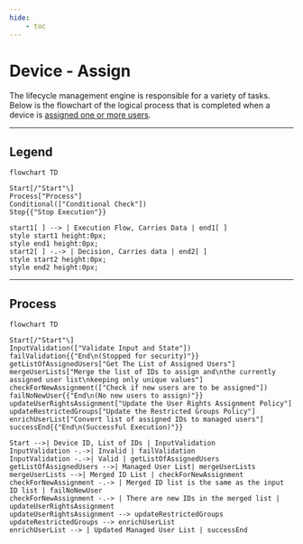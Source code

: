 ```yaml
---
hide:
    - toc
---
```

# Device - Assign

The lifecycle management engine is responsible for a variety of tasks. Below is the flowchart of the logical process that is completed when a device is [assigned one or more users](../../../Usage-Guide/Device/2-Assign.md).

---

## Legend

``` mermaid
flowchart TD

Start[/"Start"\]
Process["Process"]
Conditional(["Conditional Check"])
Stop{{"Stop Execution"}}

start1[ ] --> | Execution Flow, Carries Data | end1[ ]
style start1 height:0px;
style end1 height:0px;
start2[ ] -.-> | Decision, Carries data | end2[ ]
style start2 height:0px;
style end2 height:0px;
```

---

## Process

``` mermaid
flowchart TD

Start[/"Start"\]
InputValidation(["Validate Input and State"])
failValidation{{"End\n(Stopped for security)"}}
getListOfAssignedUsers["Get The List of Assigned Users"]
mergeUserLists["Merge the list of IDs to assign and\nthe currently assigned user list\nkeeping only unique values"]
checkForNewAssignment(["Check if new users are to be assigned"])
failNoNewUser{{"End\n(No new users to assign)"}}
updateUserRightsAssignment["Update the User Rights Assignment Policy"]
updateRestrictedGroups["Update the Restricted Groups Policy"]
enrichUserList["Convert list of assigned IDs to managed users"]
successEnd{{"End\n(Successful Execution)"}}

Start -->| Device ID, List of IDs | InputValidation
InputValidation -.->| Invalid | failValidation
InputValidation -.->| Valid | getListOfAssignedUsers
getListOfAssignedUsers -->| Managed User List| mergeUserLists
mergeUserLists -->| Merged ID List | checkForNewAssignment
checkForNewAssignment -.-> | Merged ID list is the same as the input ID list | failNoNewUser
checkForNewAssignment -.-> | There are new IDs in the merged list | updateUserRightsAssignment
updateUserRightsAssignment --> updateRestrictedGroups
updateRestrictedGroups --> enrichUserList
enrichUserList --> | Updated Managed User List | successEnd
```
